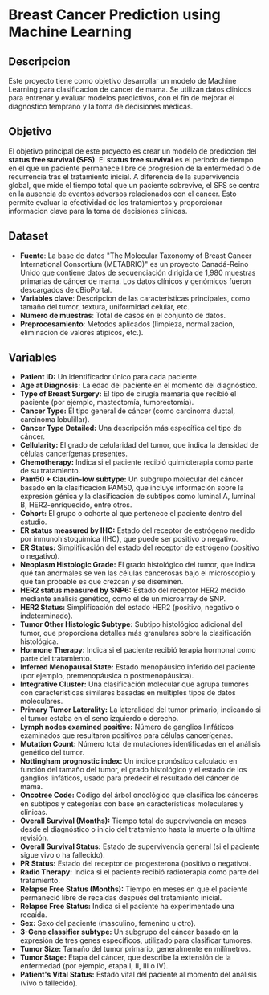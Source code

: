 # Breast Cancer Prediction using Machine Learning

## Descripcion

Este proyecto tiene como objetivo desarrollar un modelo de Machine Learning para clasificacion de cancer de mama. Se utilizan datos clinicos para entrenar y evaluar modelos predictivos, con el fin de mejorar el diagnostico temprano y la toma de decisiones medicas.


## Objetivo

El objetivo principal de este proyecto es crear un modelo de prediccion del **status free survival (SFS)**. El **status free survival** es el periodo de tiempo en el que un paciente permanece libre de progresion de la enfermedad o de recurrencia tras el tratamiento inicial. A diferencia de la supervivencia global, que mide el tiempo total que un paciente sobrevive, el SFS se centra en la ausencia de eventos adversos relacionados con el cancer. Esto permite evaluar la efectividad de los tratamientos y proporcionar informacion clave para la toma de decisiones clinicas.

## Dataset

- **Fuente**: La base de datos "The Molecular Taxonomy of Breast Cancer International Consortium (METABRIC)" es un proyecto Canadá-Reino Unido que contiene datos de secuenciación dirigida de 1,980 muestras primarias de cáncer de mama. Los datos clínicos y genómicos fueron descargados de cBioPortal.
- **Variables clave**: Descripcion de las caracteristicas principales, como tamaño del tumor, textura, uniformidad celular, etc.
- **Numero de muestras**: Total de casos en el conjunto de datos.
- **Preprocesamiento**: Metodos aplicados (limpieza, normalizacion, eliminacion de valores atipicos, etc.).

## Variables

- **Patient ID:** Un identificador único para cada paciente.
- **Age at Diagnosis:** La edad del paciente en el momento del diagnóstico.
- **Type of Breast Surgery:** El tipo de cirugía mamaria que recibió el paciente (por ejemplo, mastectomía, tumorectomía).
- **Cancer Type:** El tipo general de cáncer (como carcinoma ductal, carcinoma lobulillar).
- **Cancer Type Detailed:** Una descripción más específica del tipo de cáncer.
- **Cellularity:** El grado de celularidad del tumor, que indica la densidad de células cancerígenas presentes.
- **Chemotherapy:** Indica si el paciente recibió quimioterapia como parte de su tratamiento.
- **Pam50 + Claudin-low subtype:** Un subgrupo molecular del cáncer basado en la clasificación PAM50, que incluye información sobre la expresión génica y la clasificación de subtipos como luminal A, luminal B, HER2-enriquecido, entre otros.
- **Cohort:** El grupo o cohorte al que pertenece el paciente dentro del estudio.
- **ER status measured by IHC:** Estado del receptor de estrógeno medido por inmunohistoquímica (IHC), que puede ser positivo o negativo.
- **ER Status:** Simplificación del estado del receptor de estrógeno (positivo o negativo).
- **Neoplasm Histologic Grade:** El grado histológico del tumor, que indica qué tan anormales se ven las células cancerosas bajo el microscopio y qué tan probable es que crezcan y se diseminen.
- **HER2 status measured by SNP6:** Estado del receptor HER2 medido mediante análisis genético, como el de un microarray de SNP.
- **HER2 Status:** Simplificación del estado HER2 (positivo, negativo o indeterminado).
- **Tumor Other Histologic Subtype:** Subtipo histológico adicional del tumor, que proporciona detalles más granulares sobre la clasificación histológica.
- **Hormone Therapy:** Indica si el paciente recibió terapia hormonal como parte del tratamiento.
- **Inferred Menopausal State:** Estado menopáusico inferido del paciente (por ejemplo, premenopáusica o postmenopáusica).
- **Integrative Cluster:** Una clasificación molecular que agrupa tumores con características similares basadas en múltiples tipos de datos moleculares.
- **Primary Tumor Laterality:** La lateralidad del tumor primario, indicando si el tumor estaba en el seno izquierdo o derecho.
- **Lymph nodes examined positive:** Número de ganglios linfáticos examinados que resultaron positivos para células cancerígenas.
- **Mutation Count:** Número total de mutaciones identificadas en el análisis genético del tumor.
- **Nottingham prognostic index:** Un índice pronóstico calculado en función del tamaño del tumor, el grado histológico y el estado de los ganglios linfáticos, usado para predecir el resultado del cáncer de mama.
- **Oncotree Code:** Código del árbol oncológico que clasifica los cánceres en subtipos y categorías con base en características moleculares y clínicas.
- **Overall Survival (Months):** Tiempo total de supervivencia en meses desde el diagnóstico o inicio del tratamiento hasta la muerte o la última revisión.
- **Overall Survival Status:** Estado de supervivencia general (si el paciente sigue vivo o ha fallecido).
- **PR Status:** Estado del receptor de progesterona (positivo o negativo).
- **Radio Therapy:** Indica si el paciente recibió radioterapia como parte del tratamiento.
- **Relapse Free Status (Months):** Tiempo en meses en que el paciente permaneció libre de recaídas después del tratamiento inicial.
- **Relapse Free Status:** Indica si el paciente ha experimentado una recaída.
- **Sex:** Sexo del paciente (masculino, femenino u otro).
- **3-Gene classifier subtype:** Un subgrupo del cáncer basado en la expresión de tres genes específicos, utilizado para clasificar tumores.
- **Tumor Size:** Tamaño del tumor primario, generalmente en milímetros.
- **Tumor Stage:** Etapa del cáncer, que describe la extensión de la enfermedad (por ejemplo, etapa I, II, III o IV).
- **Patient's Vital Status:** Estado vital del paciente al momento del análisis (vivo o fallecido).
